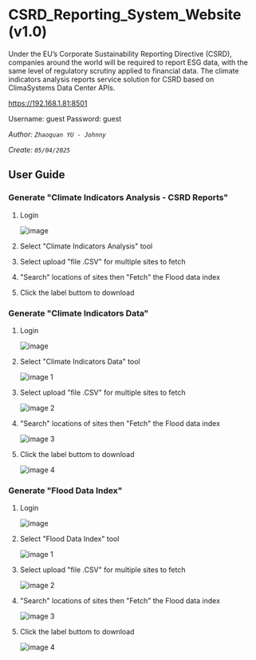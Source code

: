 # CSRD_Reporting_System_Website (v1.0)
Under the EU’s Corporate Sustainability Reporting Directive (CSRD), companies around the world will be required to report ESG data, with the same level of regulatory scrutiny applied to financial data. The climate indicators analysis reports service solution for CSRD based on ClimaSystems Data Center APIs.

https://192.168.1.81:8501

Username: guest
Password: guest

_Author: `Zhaoquan YU - Johnny`_

_Create: `05/04/2025`_

## User Guide

### Generate "Climate Indicators Analysis - CSRD Reports"

1. Login
   
   ![image](https://github.com/user-attachments/assets/bf5d62a4-4e6b-4a8f-a6ca-551833e7bf03)
   
3. Select "Climate Indicators Analysis" tool
   

4. Select upload "file .CSV" for multiple sites to fetch


5. "Search" locations of sites then "Fetch" the Flood data index


6. Click the label buttom to download

### Generate "Climate Indicators Data"

1. Login
   
   ![image](https://github.com/user-attachments/assets/bf5d62a4-4e6b-4a8f-a6ca-551833e7bf03)
   
3. Select "Climate Indicators Data" tool
   
   ![image 1](https://github.com/user-attachments/assets/5ad2417a-35fa-428d-bcbf-d54c9c7422d0)

4. Select upload "file .CSV" for multiple sites to fetch

   ![image 2](https://github.com/user-attachments/assets/72693ec6-6c2f-4647-b5e2-4436574e1c8a)

5. "Search" locations of sites then "Fetch" the Flood data index

   ![image 3](https://github.com/user-attachments/assets/7c877e84-1e6b-4879-9b99-0fb80bdf8784)

6. Click the label buttom to download

   ![image 4](https://github.com/user-attachments/assets/8999a5ef-94e5-44a6-adc8-1314a951a5b9)


### Generate "Flood Data Index"

1. Login
   
   ![image](https://github.com/user-attachments/assets/bf5d62a4-4e6b-4a8f-a6ca-551833e7bf03)
   
3. Select "Flood Data Index" tool
   
   ![image 1](https://github.com/user-attachments/assets/5ad2417a-35fa-428d-bcbf-d54c9c7422d0)

4. Select upload "file .CSV" for multiple sites to fetch

   ![image 2](https://github.com/user-attachments/assets/72693ec6-6c2f-4647-b5e2-4436574e1c8a)

5. "Search" locations of sites then "Fetch" the Flood data index

   ![image 3](https://github.com/user-attachments/assets/7c877e84-1e6b-4879-9b99-0fb80bdf8784)

6. Click the label buttom to download

   ![image 4](https://github.com/user-attachments/assets/8999a5ef-94e5-44a6-adc8-1314a951a5b9)

